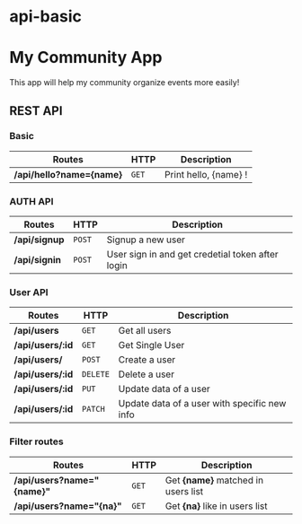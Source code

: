# api-basic

# My Community App

This app will help my community organize events more easily!


## REST API

### Basic

Routes | HTTP | Description
--- | --- | ---
**/api/hello?name={name}** | `GET` | Print hello, {name} !

### AUTH API

Routes | HTTP | Description
--- | --- | ---
**/api/signup** | `POST` | Signup a new user
**/api/signin** | `POST` | User sign in and get credetial token after login

### User API

Routes | HTTP | Description
--- | --- | ---
**/api/users** | `GET` | Get all users
**/api/users/:id** | `GET` | Get Single User
**/api/users/** | `POST` | Create a user
**/api/users/:id** | `DELETE` | Delete a user
**/api/users/:id** | `PUT` | Update data of a user
**/api/users/:id** | `PATCH` | Update data of a user with specific new info

### Filter routes

Routes | HTTP | Description
--- | --- | ---
**/api/users?name="{name}"** | `GET` | Get **{name}** matched in users list
**/api/users?name="{na}"** | `GET` | Get **{na}** like in users list
